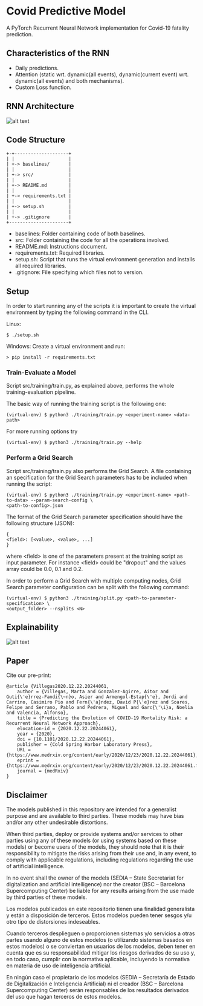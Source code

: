 # Covid Predictive Model

A PyTorch Recurrent Neural Network implementation for Covid-19 fatality prediction.

## Characteristics of the RNN

- Daily predictions.
- Attention (static wrt. dynamic(all events),
dynamic(current event) wrt. dynamic(all events) and both mechanisms).
- Custom Loss function.

## RNN Architecture
![alt text](https://raw.githubusercontent.com/PlanTL-SANIDAD/covid-predictive-model/main/documentation/images/rnn.png "RNN Architecture")

## Code Structure
```
+-+--------------------+
| |                    |
| +-> baselines/       |
| |                    |
| +-> src/             |
| |                    |
| +-> README.md        |
| |                    |
| +-> requirements.txt |
| |                    |
| +-> setup.sh         |
| |                    |
| +-> .gitignore       |
+----------------------+
```

- baselines: Folder containing code of both baselines.
- src: Folder containing the code for all the operations involved.
- README.md: Instructions document.
- requirements.txt: Required libraries.
- setup.sh: Script that runs the virtual environment generation and installs all
 required libraries.
 - .gitignore: File specifying which files not to version.

## Setup
In order to start running any of the scripts it is important to create the virtual environment
by typing the following command in the CLI.

Linux:
```
$ ./setup.sh
```

Windows:
Create a virtual environment and run:
```
> pip install -r requirements.txt
```

 
### Train-Evaluate a Model
Script src/training/train.py, as explained above, performs the whole training-evaluation
pipeline.

The basic way of running the training script is the following one:
```
(virtual-env) $ python3 ./training/train.py <experiment-name> <data-path>
```

For more running options try
```
(virtual-env) $ python3 ./training/train.py --help
```
 
### Perform a Grid Search
Script src/training/train.py also performs the Grid Search. A file containing an specification
for the Grid Search parameters has to be included when running the script:

```
(virtual-env) $ python3 ./training/train.py <experiment-name> <path-to-data> --param-search-config \
<path-to-config>.json
```

The format of the Grid Search parameter specification should have the following structure (JSON):
```
{
<field>: [<value>, <value>, ...]
}
```
where \<field\> is one of the parameters present at the training script as input parameter.
For instance \<field\> could be "dropout" and the values array could be 0.0, 0.1 and 0.2. 
 
In order to perform a Grid Search with multiple computing nodes, Grid Search parameter configuration can be
split with the following command:
```
(virtual-env) $ python3 ./training/split.py <path-to-parameter-specification> \
<output_folder> --nsplits <N>
```

## Explainability
![alt text](https://raw.githubusercontent.com/PlanTL-SANIDAD/covid-predictive-model/main/documentation/images/patient_dynamic_attention.gif "Patient Dynamic Attention")

## Paper
Cite our pre-print:
```
@article {Villegas2020.12.22.20244061,
	author = {Villegas, Marta and Gonzalez-Agirre, Aitor and Guti{\'e}rrez-Fandi{\~n}o, Asier and Armengol-Estap{\'e}, Jordi and Carrino, Casimiro Pio and Fern{\'a}ndez, David P{\'e}rez and Soares, Felipe and Serrano, Pablo and Pedrera, Miguel and Garc{\'\i}a, Noelia and Valencia, Alfonso},
	title = {Predicting the Evolution of COVID-19 Mortality Risk: a Recurrent Neural Network Approach},
	elocation-id = {2020.12.22.20244061},
	year = {2020},
	doi = {10.1101/2020.12.22.20244061},
	publisher = {Cold Spring Harbor Laboratory Press},
	URL = {https://www.medrxiv.org/content/early/2020/12/23/2020.12.22.20244061},
	eprint = {https://www.medrxiv.org/content/early/2020/12/23/2020.12.22.20244061.full.pdf},
	journal = {medRxiv}
}

```

## Disclaimer

The models published in this repository are intended for a generalist purpose and are available to third parties. These models may have bias and/or any other undesirable distortions.

When third parties, deploy or provide systems and/or services to other parties using any of these models (or using systems based on these models) or become users of the models, they should note that it is their responsibility to mitigate the risks arising from their use and, in any event, to comply with applicable regulations, including regulations regarding the use of artificial intelligence.

In no event shall the owner of the models (SEDIA – State Secretariat for digitalization and artificial intelligence) nor the creator (BSC – Barcelona Supercomputing Center) be liable for any results arising from the use made by third parties of these models.


Los modelos publicados en este repositorio tienen una finalidad generalista y están a disposición de terceros. Estos modelos pueden tener sesgos y/u otro tipo de distorsiones indeseables.

Cuando terceros desplieguen o proporcionen sistemas y/o servicios a otras partes usando alguno de estos modelos (o utilizando sistemas basados en estos modelos) o se conviertan en usuarios de los modelos, deben tener en cuenta que es su responsabilidad mitigar los riesgos derivados de su uso y, en todo caso, cumplir con la normativa aplicable, incluyendo la normativa en materia de uso de inteligencia artificial.

En ningún caso el propietario de los modelos (SEDIA – Secretaría de Estado de Digitalización e Inteligencia Artificial) ni el creador (BSC – Barcelona Supercomputing Center) serán responsables de los resultados derivados del uso que hagan terceros de estos modelos.
